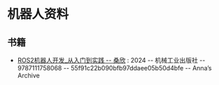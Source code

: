 # 机器人资料

## 书籍
- [ROS2机器人开发_从入门到实践 -- 桑欣]() :  2024 -- 机械工业出版社 -- 9787111758068 -- 55f91c22b090bfb97ddaee05b50d4bfe -- Anna’s Archive